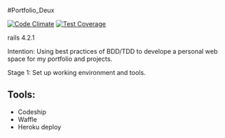 #Portfolio_Deux

[![Code Climate](https://codeclimate.com/github/trendwithin/portfolio_deux/badges/gpa.svg)](https://codeclimate.com/github/trendwithin/portfolio_deux)
[![Test Coverage](https://codeclimate.com/github/trendwithin/portfolio_deux/badges/coverage.svg)](https://codeclimate.com/github/trendwithin/portfolio_deux)

rails 4.2.1

Intention: Using best practices of BDD/TDD to develope a personal web space for my portfolio and projects.

Stage 1:  Set up working environment and tools.

Tools:
--
* Codeship
* Waffle
* Heroku deploy
